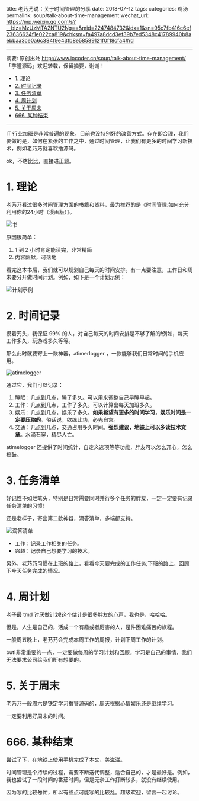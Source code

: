 title: 老艿艿说：关于时间管理的分享
date: 2018-07-12
tags:
categories: 鸡汤
permalink: soup/talk-about-time-management
wechat_url: https://mp.weixin.qq.com/s?__biz=MzUzMTA2NTU2Ng==&mid=2247484732&idx=1&sn=95c7fb416c6ef23636624f1e022ca819&chksm=fa497a8dcd3ef39b7ed5348c41789940b8aebbaa3ce0a6c384f9e43fb8e58589121f0f18cfa4#rd

-------

摘要: 原创出处 http://www.iocoder.cn/soup/talk-about-time-management/ 「芋道源码」欢迎转载，保留摘要，谢谢！

- [1. 理论](http://www.iocoder.cn/soup/talk-about-time-management/)
- [2. 时间记录](http://www.iocoder.cn/soup/talk-about-time-management/)
- [3. 任务清单](http://www.iocoder.cn/soup/talk-about-time-management/)
- [4. 周计划](http://www.iocoder.cn/soup/talk-about-time-management/)
- [5. 关于周末](http://www.iocoder.cn/soup/talk-about-time-management/)
- [666. 某种结束](http://www.iocoder.cn/soup/talk-about-time-management/)

-------


IT 行业加班是非常普遍的现象，目前也没特别好的改善方式。存在即合理，我们要做的是，如何在紧张的工作之中，通过时间管理，让我们有更多的时间学习新技术，例如老艿艿就喜欢撸源码。

ok，不瞎比比，直接进正题。

# 1. 理论

老艿艿看过很多时间管理方面的书籍和资料，最为推荐的是《时间管理:如何充分利用你的24小时（漫画版）》。

![书](http://upload-images.jianshu.io/upload_images/4413563-e1be8f81246cba5f.png?imageMogr2/auto-orient/strip%7CimageView2/2/w/1080/q/50)

原因很简单：

1. 1 到 2 小时肯定能读完，非常精简
2. 内容幽默，可落地

看完这本书后，我们就可以规划自己每天的时间安排。有一点要注意，工作日和周末要分开做时间计划。例如，如下是一个计划示例：

![计划示例](http://upload-images.jianshu.io/upload_images/4413563-42acaa100596d84f.png?imageMogr2/auto-orient/strip%7CimageView2/2/w/1080/q/50)

# 2. 时间记录

摸着艿头，我保证 99% 的人，对自己每天的时间安排是不够了解的!例如，每天工作多久，玩游戏多久等等。

那么此时就要寄上一款神器，atimerlogger ，一款能够我们日常时间的手机应用。

![atimelogger](http://upload-images.jianshu.io/upload_images/4413563-fd5f19ca2c68bcca.png?imageMogr2/auto-orient/strip%7CimageView2/2/w/1080/q/50)

通过它，我们可以记录：

1. 睡眠：几点到几点，睡了多久。可以用来调整自己早睡早起。
2. 工作：几点到几点，工作了多久。可以计算出每天加班多久。
3. 娱乐：几点到几点，娱乐了多久。**如果希望有更多的时间学习，娱乐时间是一定要压缩的**。俗话说，欲练此功，必先自宫。
4. 交通：几点到几点，交通占用多久时间。**强烈建议，地铁上可以多读技术文章**。水滴石穿，精尽人亡。

atimelogger 还提供了时间统计，自定义选项等等功能，胖友可以怎么开心，怎么捣鼓。

# 3. 任务清单

好记性不如烂笔头，特别是日常需要同时并行多个任务的胖友，一定一定要有记录任务清单的习惯!

还是老样子，寄出第二款神器，滴答清单，多端都支持。

![滴答清单](http://upload-images.jianshu.io/upload_images/4413563-2ada7a9ab97bc2a3.png?imageMogr2/auto-orient/strip%7CimageView2/2/w/1080/q/50)

* 工作：记录工作相关的任务。
* 兴趣：记录自己想要学习的技术。

另外，老艿艿习惯在上班的路上，看看今天要完成的工作任务;下班的路上，回顾下今天任务完成的情况。

# 4. 周计划

老子最 tmd 讨厌做计划!这个估计是很多胖友的心声，我也是，哈哈哈。

但是，人生是自己的，活成一个有趣或者厉害的人，是件困难痛苦的旅程。

一般周五晚上，老艿艿会完成本周工作的周报，计划下周工作的计划。

but!非常重要的一点，一定要做每周的学习计划和回顾。学习是自己的事情，我们无法要求公司给我们所有想要的。

# 5. 关于周末

老艿艿一般周六是铁定学习撸管源码的，周天根据心情娱乐还是继续学习。

一定要利用好周末的时间。

# 666. 某种结束

尝试了下，在地铁上使用手机完成了本文，美滋滋。

时间管理是个持续的过程，需要不断迭代调整，适合自己的，才是最好是。例如，我也尝试了一段时间的番茄时间，但是无奈工作打断较多，就没有继续使用。

因为写的比较匆忙，所以有些点可能写的比较乱。超级欢迎，留言一起讨论。